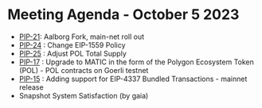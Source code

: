# Meeting Agenda - October 5 2023

* [PIP-21](https://github.com/maticnetwork/Polygon-Improvement-Proposals/blob/main/PIPs/PIP-21.md): Aalborg Fork, main-net roll out
* [PIP-24](https://github.com/maticnetwork/Polygon-Improvement-Proposals/blob/main/PIPs/PIP-24.md) : Change EIP-1559 Policy
* [PIP-25](https://github.com/maticnetwork/Polygon-Improvement-Proposals/blob/main/PIPs/PIP-25.md) : Adjust POL Total Supply
* [PIP-17](https://github.com/maticnetwork/Polygon-Improvement-Proposals/blob/main/PIPs/PIP-17.md) : Upgrade to MATIC in the form of the Polygon Ecosystem Token (POL) - POL contracts on Goerli testnet
* [PIP-15](https://github.com/maticnetwork/Polygon-Improvement-Proposals/blob/main/PIPs/PIP-15.md) : Adding support for EIP-4337 Bundled Transactions - mainnet release
* Snapshot System Satisfaction (by gaia)
